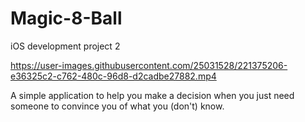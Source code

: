 # Magic-8-Ball
iOS development project 2


https://user-images.githubusercontent.com/25031528/221375206-e36325c2-c762-480c-96d8-d2cadbe27882.mp4

A simple application to help you make a decision when you just need someone to convince you of what you (don't) know.
